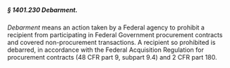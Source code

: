 ##### § 1401.230 Debarment. #####

*Debarment* means an action taken by a Federal agency to prohibit a recipient from participating in Federal Government procurement contracts and covered non-procurement transactions. A recipient so prohibited is debarred, in accordance with the Federal Acquisition Regulation for procurement contracts (48 CFR part 9, subpart 9.4) and 2 CFR part 180.